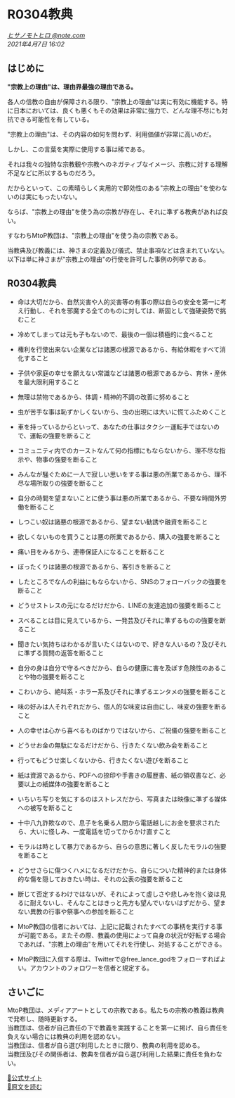 # R0304教典

[*ヒサノモトヒロ @note.com*](https://note.com/hisanomotohiro)  
*2021年4月7日 16:02*

## はじめに

**"宗教上の理由"は、理由界最強の理由である。**

各人の信教の自由が保障される限り、"宗教上の理由"は実に有効に機能する。特に日本においては、良くも悪くもその効果は非常に強力で、どんな理不尽にも対抗できる可能性を有している。

"宗教上の理由"は、その内容の如何を問わず、利用価値が非常に高いのだ。

しかし、この言葉を実際に使用する事は稀である。

それは我々の独特な宗教観や宗教へのネガティブなイメージ、宗教に対する理解不足などに所以するものだろう。

だからといって、この素晴らしく実用的で即効性のある"宗教上の理由"を使わないのは実にもったいない。

ならば、"宗教上の理由"を使う為の宗教が存在し、それに準ずる教典があれば良い。

すなわちMtoP教団は、"宗教上の理由"を使う為の宗教である。

当教典及び教義には、神さまの定義及び儀式、禁止事項などは含まれていない。以下は単に神さまが"宗教上の理由"の行使を許可した事例の列挙である。

## R0304教典

- 命は大切だから、自然災害や人的災害等の有事の際は自らの安全を第一に考え行動し、それを邪魔する全てのものに対しては、断固として強硬姿勢で挑むこと

- 冷めてしまっては元も子もないので、最後の一個は積極的に食べること

- 権利を行使出来ない企業などは諸悪の根源であるから、有給休暇をすべて消化すること

- 子供や家庭の幸せを願えない常識などは諸悪の根源であるから、育休・産休を最大限利用すること

- 無理は禁物であるから、体調・精神的不調の改善に努めること

- 虫が苦手な事は恥ずかしくないから、虫の出現には大いに慌てふためくこと

- 車を持っているからといって、あなたの仕事はタクシー運転手ではないので、運転の強要を断ること

- コミュニティ内でのカーストなんて何の指標にもならないから、理不尽な指示や、物事の強要を断ること

- みんなが騒ぐために一人で寂しい思いをする事は悪の所業であるから、理不尽な場所取りの強要を断ること

- 自分の時間を望まないことに使う事は悪の所業であるから、不要な時間外労働を断ること

- しつこい奴は諸悪の根源であるから、望まない勧誘や融資を断ること

- 欲しくないものを買うことは悪の所業であるから、購入の強要を断ること

- 痛い目をみるから、連帯保証人になることを断ること

- ぼったくりは諸悪の根源であるから、客引きを断ること

- したところでなんの利益にもならないから、SNSのフォローバックの強要を断ること

- どうせストレスの元になるだけだから、LINEの友達追加の強要を断ること

- スベることは目に見えているから、一発芸及びそれに準ずるものの強要を断ること

- 聞きたい気持ちはわかるが言いたくはないので、好きな人いるの？及びそれに準ずる質問の返答を断ること

- 自分の身は自分で守るべきだから、自らの健康に害を及ぼす危険性のあることや物の強要を断ること

- こわいから、絶叫系・ホラー系及びそれに準ずるエンタメの強要を断ること

- 味の好みは人それぞれだから、個人的な味変は自由にし、味変の強要を断ること

- 人の幸せは心から喜べるものばかりではないから、ご祝儀の強要を断ること

- どうせお金の無駄になるだけだから、行きたくない飲み会を断ること

- 行ってもどうせ楽しくないから、行きたくない遊びを断ること

- 紙は資源であるから、PDFへの捺印や手書きの履歴書、紙の領収書など、必要以上の紙媒体の強要を断ること

- いちいち写りを気にするのはストレスだから、写真または映像に準ずる媒体への被写を断ること

- 十中八九詐欺なので、息子を名乗る人間から電話越しにお金を要求されたら、大いに怪しみ、一度電話を切ってからかけ直すこと

- モラルは時として暴力であるから、自らの意思に著しく反したモラルの強要を断ること

- どうせさらに傷つくハメになるだけだから、自らについた精神的または身体的な傷を隠しておきたい時は、それの公表の強要を断ること

- 断じて否定するわけではないが、それによって虚しさや悲しみを抱く姿は見るに耐えないし、そんなことはきっと先方も望んでいないはずだから、望まない異教の行事や祭事への参加を断ること

- MtoP教団の信者においては、上記に記載されたすべての事柄を実行する事が可能である。またその際、教義の使用によって自身の状況が好転する場合であれば、"宗教上の理由"を用いてそれを行使し、対処することができる。

- MtoP教団に入信する際は、Twitterで@free_lance_godをフォローすればよい。アカウントのフォロワーを信者と規定する。



## さいごに

MtoP教団は、メディアアートとしての宗教である。私たちの宗教の教義は教典で発布し、随時更新する。  
当教団は、信者が自己責任の下で教義を実践することを第一に掲げ、自ら責任を負えない場合には教典の利用を認めない。  
当教団は、信者が自ら選び利用したときに限り、教典の利用を認める。  
当教団及びその関係者は、教典を信者が自ら選び利用した結果に責任を負わない。

[🔗公式サイト](https://mtop.live/)  
[🔗原文を読む](https://note.com/hisanomotohiro/n/n740dcffc9b5a)